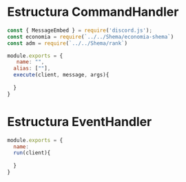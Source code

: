 # **Estructura CommandHandler**
```js
const { MessageEmbed } = require('discord.js');
const economia = require(`../../Shema/economia-shema`)
const adm = require(`../../Shema/rank`)

module.exports = {
   name: "",
  alias: [""],
  execute(client, message, args){
    
  }
}
```



# **Estructura EventHandler**
```js
module.exports = {
  name:
  run(client){
  
  }
}
```
